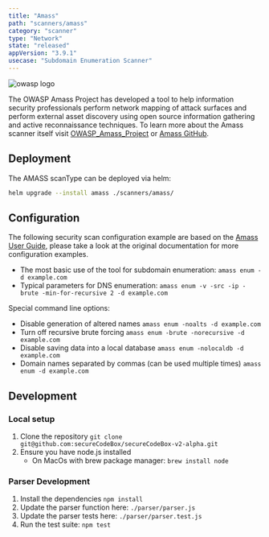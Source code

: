 ```yaml
---
title: "Amass"
path: "scanners/amass"
category: "scanner"
type: "Network"
state: "released"
appVersion: "3.9.1"
usecase: "Subdomain Enumeration Scanner"
---
```


![owasp logo](https://owasp.org/assets/images/logo.png)

The OWASP Amass Project has developed a tool to help information security professionals perform network mapping of attack surfaces and perform external asset discovery using open source information gathering and active reconnaissance techniques. To learn more about the Amass scanner itself visit [OWASP_Amass_Project] or [Amass GitHub].

<!-- end -->

## Deployment

The AMASS scanType can be deployed via helm:

```bash
helm upgrade --install amass ./scanners/amass/
```

## Configuration

The following security scan configuration example are based on the [Amass User Guide], please take a look at the original documentation for more configuration examples.

* The most basic use of the tool for subdomain enumeration: `amass enum -d example.com`
* Typical parameters for DNS enumeration: `amass enum -v -src -ip -brute -min-for-recursive 2 -d example.com`

Special command line options:

* Disable generation of altered names	`amass enum -noalts -d example.com`
* Turn off recursive brute forcing	`amass enum -brute -norecursive -d example.com`
* Disable saving data into a local database	`amass enum -nolocaldb -d example.com`
* Domain names separated by commas (can be used multiple times)	`amass enum -d example.com`

## Development

### Local setup

1. Clone the repository `git clone git@github.com:secureCodeBox/secureCodeBox-v2-alpha.git`
2. Ensure you have node.js installed
   * On MacOs with brew package manager: `brew install node`

### Parser Development

1. Install the dependencies `npm install`
2. Update the parser function here: `./parser/parser.js`
3. Update the parser tests here: `./parser/parser.test.js`
4. Run the test suite: `npm test`

[OWASP_Amass_Project]: https://owasp.org/www-project-amass/
[Amass GitHub]: https://github.com/OWASP/Amass
[Amass User Guide]: https://github.com/OWASP/Amass/blob/master/doc/user_guide.md
